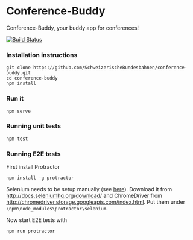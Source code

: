 # Conference-Buddy
Conference-Buddy, your buddy app for conferences!

[![Build Status](https://travis-ci.org/SchweizerischeBundesbahnen/conference-buddy.svg?branch=feature%2FSTZE%2Fmake_npm_test_success)](https://travis-ci.org/SchweizerischeBundesbahnen/conference-buddy)

### Installation instructions
```
git clone https://github.com/SchweizerischeBundesbahnen/conference-buddy.git
cd conference-buddy
npm install
```

### Run it
```
npm serve
```

### Running unit tests
```
npm test
```

### Running E2E tests
First install Protractor
```
npm install -g protractor
```
Selenium needs to be setup manually (see [here](https://github.com/angular/protractor/issues/1005)). Download it from http://docs.seleniumhq.org/download/ and ChromeDriver from  http://chromedriver.storage.googleapis.com/index.html. Put them under `\npm\node_modules\protractor\selenium`. 

Now start E2E tests with
```
npm run protractor
```
